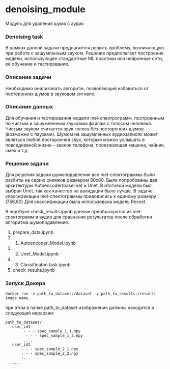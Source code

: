 # denoising_module
Модуль для удаления шума с аудио

### Denoising task
В рамках данной задачи предлагается решить проблему, возникающую при работе с
зашумленным звуком. Решение предполагает построение модели, использующее
стандартные ML практики или нейронные сети, ее обучение и тестирование.

### Описание задачи
Необходимо реализовать алгоритм, позволяющий избавиться от посторонних шумов в
звуковом сигнале.

### Описание данных

Для обучения и тестирования модели
mel-спектрограмм, построенным по чистым и зашумленным звуковым файлам с
голосом человека. Чистым звуком считается звук голоса без посторонних шумов
(возможно с паузами). Шумом на зашумленных аудиозаписях может являться любой
посторонний звук, который можно услышать в повседневной жизни – звонок телефона,
проезжающая машина, чайник, смех и т.д.

### Решение задачи
Для решения задачи шумоподавления все  mel-спектограммы были разбиты на серию снимков размером 80х80. 
Были попробованы две архитектуры Autoencoder(baseline) и Unet. В итоговой модели был выбран Unet, так как качество на валидации было лучше.
В задаче классификации mel-спектограммы приводились к единому размеру (756,80)
Для классификации  была использована модель Resnet.

В ноутбуке check_results.ipynb данные преобразуются из mel-спектограмм в аудио для сравнения результатов после обработки алгоритма шумоподавления.

1. prepare_data.ipynb
  2. 1. Autoencoder_Model.ipynb
  2. 2. Unet_Model.ipynb
  2. 3. Classificaton task.ipynb
3. check_results.ipynb

### Запуск Докера
```
docker run -v path_to_dataset:/dataset -v path_to_results:/results image_name.
```
при этом в папке path_to_dataset изображения должны находится в следующей иерархии:
```
path_to_dataset/
   user_id1
        - - - spec_sample_1_1.npy
         - - - spec_sample_1_2.npy
        ....
   user_id2
       - - - spec_sample_2_1.npy
       - - - spec_sample_2_2.npy
       ....
 ......  
```
